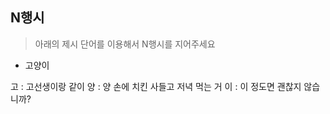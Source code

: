 ## N행시

> 아래의 제시 단어를 이용해서 N행시를 지어주세요

- 고양이

고 : 고선생이랑 같이
양 : 양 손에 치킨 사들고 저녁 먹는 거
이 : 이 정도면 괜찮지 않습니까?

